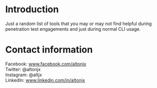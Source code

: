 Introduction
===
Just a random list of tools that you may or may not find helpful during penetration test engagements and just during normal CLI usage.

Contact information
===
Facebook: www.facebook.com/altonjx <br />
Twitter: @altonjx <br />
Instagram: @altjx <br />
LinkedIn: www.linkedin.com/in/altonjx <br />
